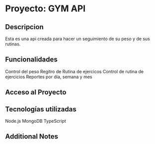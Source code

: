 # Proyecto: GYM API

## Descripcion

Esta es una api creada para hacer un seguimiento de su peso y de sus rutinas.

## Funcionalidades

Control del peso
Regitro de Rutina de ejercicos
Control de rutina de ejercicios
Reportes por día, semana y mes

## Acceso al Proyecto

## Tecnologías utilizadas

Node.js
MongoDB
TypeScript

## Additional Notes
